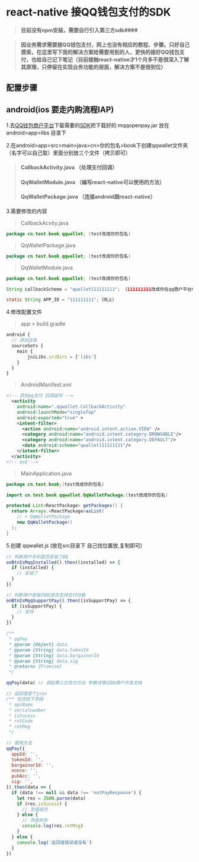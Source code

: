 # react-native 接QQ钱包支付的SDK #

>#### 目前没有npm安装，需要自行引入第三方sdk####

>#### 因业务需求需要接QQ钱包支付，网上也没有相应的教程、步骤。只好自己摸索，在这里写下我的解决方案给需要用到的人，更快的接好QQ钱包支付，也给自己记下笔记（目前接触react-native才1个月多不是很深入了解其原理，只停留在实现业务功能的层面，解决方案不是很到位） ####

## 配置步骤 ##

## android(ios 要走内购流程IAP)

1.去[QQ钱包商户平台](https://qpay.qq.com/buss/wiki/38/1195)下载需要的[SDK](https://i.gtimg.cn/channel/imglib/201806/upload_e17215817f1aef539c6f0185f14e62b2.zip)把下载好的 mqqopenpay.jar 放在 android>app>libs 目录下

2.在android>app>src>main>java>cn>你的包名>book下创建qqwallet文件夹（名字可以自己取）里面分别放三个文件（拷贝即可）

>#### CallbackActivity.java （处理支付回调）
>#### QqWalletModule.java （编写react-native可以使用的方法）
>#### QqWalletPackage.java （连接android跟react-native）

3.需要修改的内容

> CallbackAcvity.java

```java
package cn.test.book.qqwallet; (test改成你的包名)
```

> QqWalletPackage.java

```java
package cn.test.book.qqwallet; (test改成你的包名)
```

> QqWalletModule.java

```java
package cn.test.book.qqwallet; (test改成你的包名)
```

```java
String callbackScheme = "qwallet111111111"; （111111111改成你在qq商户平台申请的appid）
```

```java
static String APP_ID = "111111111";（同上）
```

4.修改配置文件

> app > build.gradle

```js
android {
  // 添加这条
  sourceSets {
    main {
        jniLibs.srcDirs = ['libs']
    }
  }
}
```

> AndroidManifest.xml

```xml
<!-- 添加qq支付 回调监听 -->
  <activity
    android:name=".qqwallet.CallbackActivity"
    android:launchMode="singleTop"
    android:exported="true" >
    <intent-filter>
      <action android:name="android.intent.action.VIEW" />
      <category android:name="android.intent.category.BROWSABLE"/>
      <category android:name="android.intent.category.DEFAULT"/>
      <data android:scheme="qwallet111111111"/>
    </intent-filter>
  </activity>
<!-- end -->
```

> MainApplication.java

```java
package cn.test.book;(test改成你的包名)

import cn.test.book.qqwallet.QqWalletPackage;(test改成你的包名)
```

```java
protected List<ReactPackage> getPackages() {
  return Arrays.<ReactPackage>asList(
    // + QqWalletPackage
    new QqWalletPackage()
  );
}
```

5.创建 qqwallet.js (放在src目录下 自己找位置放,复制即可)

```js
// 判断用户手机是否安装了QQ
onBtnIsMqqInstalled().then((installed) => {
  if (installed) {
    // 安装了
  }
})

// 判断用户安装的QQ是否支持支付功能
onBtnIsMqqSupportPay().then((isSupportPay) => {
  if (isSupportPay) {
    // 支持
  }
})

/**
 * qqPay
 * @param {Object} data
 * @param {String} data.tokenId
 * @param {String} data.bargainorId
 * @param {String} data.sig
 * @returns {Promise}
 */

qqPay(data) // 调起第三方支付方法 参数详情见QQ商户开发文档

// 返回值是个json
/** 包含如下字段
 * apiName
 * serialnumber
 * isSucess
 * retCode
 * retMsg
 */

// 使用方法
qqPay({
  appId: '',
  tokenId: '',
  bargainorId: '',
  nonce: '',
  pubAcc: '',
  sig: '',
}).then(data => {
  if (data !== null && data !== 'notPayResponse') {
    let res = JSON.parse(data)
    if (res.isSucess) {
      // 充值成功
    } else {
      // 充值失败
      console.log(res.retMsg)
    }
  } else {
    console.log('返回值错误或没有')
  }
})
```